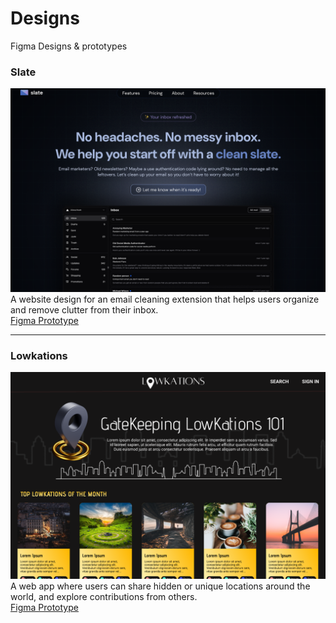 # Designs
Figma Designs &amp; prototypes

### Slate
![Homepage Screenshot](images/project1.png)
A website design for an email cleaning extension that helps users organize and remove clutter from their inbox.  
[Figma Prototype](https://www.figma.com/proto/YjZpOBTyLVvda9iFOERXWf/Slate?node-id=0-4300&p=f&t=QPP4hoiOZ4IlNa8S-1&scaling=min-zoom&content-scaling=fixed&page-id=0%3A1)

---

### Lowkations
![Homepage Screenshot](images/project2.png)
A web app where users can share hidden or unique locations around the world, and explore contributions from others.  
[Figma Prototype](https://www.figma.com/proto/L6cTNDF0uzZsYEYaR2IOn7/LowKations?t=d5GOjZGNNQWCUb0y-1&scaling=min-zoom&content-scaling=fixed&page-id=0%3A1&node-id=3-2&starting-point-node-id=3%3A2)